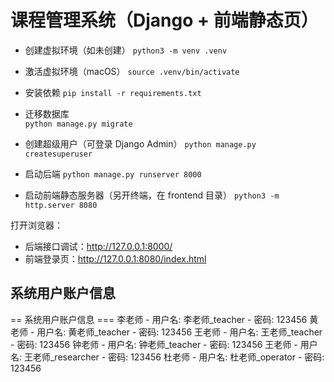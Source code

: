 # 课程管理系统（Django + 前端静态页）
- 创建虚拟环境（如未创建）
  ``python3 -m venv .venv``

- 激活虚拟环境（macOS）
    ``source .venv/bin/activate``
- 安装依赖
    ``pip install -r requirements.txt``

- 迁移数据库    
    ``python manage.py migrate``

- 创建超级用户（可登录 Django Admin）
    ``python manage.py createsuperuser``

- 启动后端
    ``python manage.py runserver 8000``

- 启动前端静态服务器（另开终端，在 frontend 目录）
    ``python3 -m http.server 8080``

打开浏览器：
- 后端接口调试：http://127.0.0.1:8000/
- 前端登录页：http://127.0.0.1:8080/index.html

## 系统用户账户信息
== 系统用户账户信息 ===
李老师 - 用户名: 李老师_teacher - 密码: 123456
黄老师 - 用户名: 黄老师_teacher - 密码: 123456
王老师 - 用户名: 王老师_teacher - 密码: 123456
钟老师 - 用户名: 钟老师_teacher - 密码: 123456
王老师 - 用户名: 王老师_researcher - 密码: 123456
杜老师 - 用户名: 杜老师_operator - 密码: 123456
